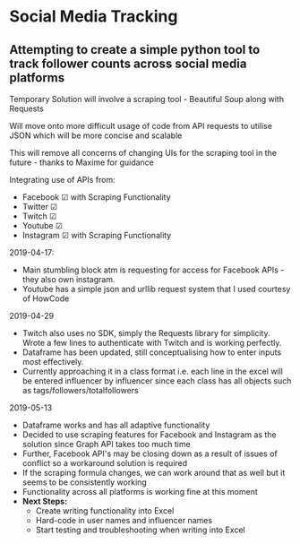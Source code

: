 # Social Media Tracking

## Attempting to create a simple python tool to track follower counts across social media platforms

Temporary Solution will involve a scraping tool - Beautiful Soup along with Requests

Will move onto more difficult usage of code from API requests to utilise JSON which will be more concise and scalable

This will remove all concerns of changing UIs for the scraping tool in the future - thanks to Maxime for guidance

Integrating use of APIs from:
* Facebook &#x2611; with Scraping Functionality
* Twitter &#x2611;
* Twitch &#x2611;
* Youtube &#x2611;
* Instagram &#x2611; with Scraping Functionality


2019-04-17: 
* Main stumbling block atm is requesting for access for Facebook APIs - they also own instagram.
* Youtube has a simple json and urllib request system that I used courtesy of HowCode

2019-04-29
* Twitch also uses no SDK, simply the Requests library for simplicity. Wrote a few lines to authenticate with Twitch and is working perfectly.
* Dataframe has been updated, still conceptualising how to enter inputs most effectively.
* Currently approaching it in a class format i.e. each line in the excel will be entered influencer by influencer since each class has all objects such as tags/followers/totalfollowers

2019-05-13
* Dataframe works and has all adaptive functionality
* Decided to use scraping features for Facebook and Instagram as the solution since Graph API takes too much time
* Further, Facebook API's may be closing down as a result of issues of conflict so a workaround solution is required
* If the scraping formula changes, we can work around that as well but it seems to be consistently working
* Functionality across all platforms is working fine at this moment
* **Next Steps:**
  - Create writing functionality into Excel
  - Hard-code in user names and influencer names
  - Start testing and troubleshooting when writing into Excel



